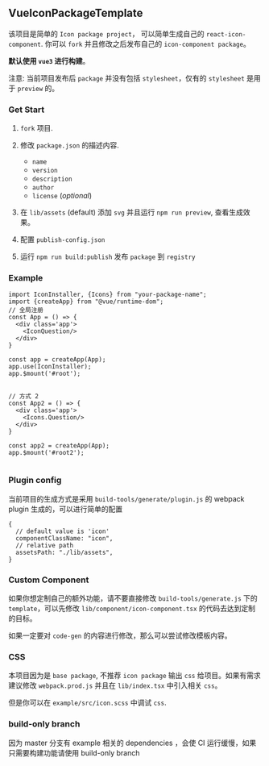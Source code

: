 ## VueIconPackageTemplate

该项目是简单的 `Icon package project`， 可以简单生成自己的 `react-icon-component`. 你可以 `fork` 并且修改之后发布自己的 `icon-component package`。

**默认使用 `vue3` 进行构建**。

注意: 当前项目发布后 `package` 并没有包括 `stylesheet`，仅有的 `stylesheet` 是用于 `preview` 的。

### Get Start

1. `fork` 项目.
2. 修改 `package.json` 的描述内容.

    - `name`
    - `version`
    - `description`
    - `author`
    - `license` (_optional_)

3. 在 `lib/assets` (default) 添加 `svg` 并且运行 `npm run preview`, 查看生成效果。
4. 配置 `publish-config.json`
5. 运行 `npm run build:publish` 发布 `package` 到 `registry`

### Example

```tsx
import IconInstaller, {Icons} from "your-package-name";
import {createApp} from "@vue/runtime-dom";
// 全局注册
const App = () => {
  <div class='app'>
    <IconQuestion/>
  </div>
}

const app = createApp(App);
app.use(IconInstaller);
app.$mount('#root');


// 方式 2  
const App2 = () => {
  <div class='app'>
    <Icons.Question/>
  </div>
}

const app2 = createApp(App);
app.$mount('#root2');


```

### Plugin config

当前项目的生成方式是采用 `build-tools/generate/plugin.js` 的 webpack plugin 生成的，可以进行简单的配置

```json5
{
  // default value is 'icon'
  componentClassName: "icon",
  // relative path
  assetsPath: "./lib/assets",
}
```

### Custom Component

如果你想定制自己的额外功能，请不要直接修改 `build-tools/generate.js` 下的 `template`，可以先修改 `lib/component/icon-component.tsx` 的代码去达到定制的目标。

如果一定要对 `code-gen` 的内容进行修改，那么可以尝试修改模板内容。

### CSS

本项目因为是 `base package`, 不推荐 `icon package` 输出 `css` 给项目。如果有需求建议修改 `webpack.prod.js` 并且在 `lib/index.tsx` 中引入相关 `css`。

但是你可以在 `example/src/icon.scss` 中调试 `css`.

### build-only branch

因为 master 分支有 example 相关的 dependencies ，会使 CI 运行缓慢，如果只需要构建功能请使用 build-only branch
